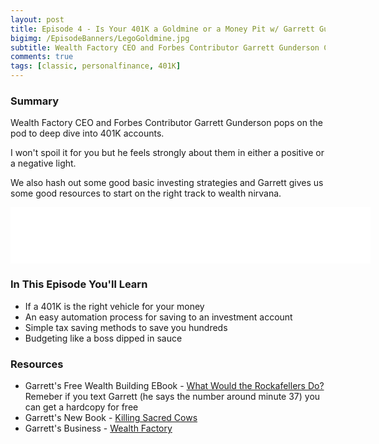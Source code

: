 ```yaml
---
layout: post
title: Episode 4 - Is Your 401K a Goldmine or a Money Pit w/ Garrett Gunderson
bigimg: /EpisodeBanners/LegoGoldmine.jpg
subtitle: Wealth Factory CEO and Forbes Contributor Garrett Gunderson Comes On To Deep Dive into the Relative Worth of a 401K
comments: true
tags: [classic, personalfinance, 401K]
---
```

### Summary

Wealth Factory CEO and Forbes Contributor Garrett Gunderson pops on the pod to deep dive into 401K accounts. 

I won't spoil it for you but he feels strongly about them in either a positive or a negative light. 

We also hash out some good basic investing strategies and Garrett gives us some good resources to start on the right track to wealth nirvana.

<iframe style="border: none" src="//html5-player.libsyn.com/embed/episode/id/5270775/height/90/width/640/theme/custom/autonext/no/thumbnail/yes/autoplay/no/preload/no/no_addthis/no/direction/backward/render-playlist/no/custom-color/87A93A/" height="90" width="576" scrolling="no"  allowfullscreen webkitallowfullscreen mozallowfullscreen oallowfullscreen msallowfullscreen></iframe>


### In This Episode You'll Learn

* If a 401K is the right vehicle for your money
* An easy automation process for saving to an investment account
* Simple tax saving methods to save you hundreds
* Budgeting like a boss dipped in sauce

### Resources

* Garrett's Free Wealth Building EBook - [What Would the Rockafellers Do?](https://wealthfactory.com/rockefellers/book/) Remeber if you text Garrett (he says the number around minute 37) you can get a hardcopy for free
* Garrett's New Book - [Killing Sacred Cows](https://www.amazon.com/Killing-Sacred-Cows-Overcoming-Destroying-ebook/dp/B009P9LTI4/ref=la_B001JOS4UY_1_1?s=books&ie=UTF8&qid=1492389747&sr=1-1)
* Garrett's Business - [Wealth Factory](https://wealthfactory.com/)

<br><br>
